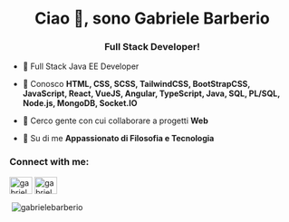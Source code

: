 

<h1 align="center">Ciao 👋, sono Gabriele Barberio</h1>
<h3 align="center">Full Stack Developer!</h3>

- 📖 Full Stack Java EE Developer

- 🌱 Conosco **HTML, CSS, SCSS, TailwindCSS, BootStrapCSS, JavaScript, React, VueJS, Angular, TypeScript, Java, SQL, PL/SQL, Node.js, MongoDB, Socket.IO**

- 🤝 Cerco gente con cui collaborare a progetti **Web**

- 💬 Su di me **Appassionato di Filosofia e Tecnologia**

<h3 align="left">Connect with me:</h3>
<p align="left">
<a href="https://www.linkedin.com/in/gabriele-barberio-434b67220/" target="blank"><img align="center" src="https://raw.githubusercontent.com/rahuldkjain/github-profile-readme-generator/master/src/images/icons/Social/linked-in-alt.svg" alt="gabriele barberio" height="30" width="40" /></a>
<a href="https://instagram.com/gabriele_barberio?igshid=ZDdkNTZiNTM=" target="blank"><img align="center" src="https://raw.githubusercontent.com/rahuldkjain/github-profile-readme-generator/master/src/images/icons/Social/instagram.svg" alt="gabriele_barberio" height="30" width="40" /></a>
</p>



<p>&nbsp;<img align="center" src="https://github-readme-stats.vercel.app/api?username=gabrielebarberio&show_icons=true&locale=en" alt="gabrielebarberio" /></p>
